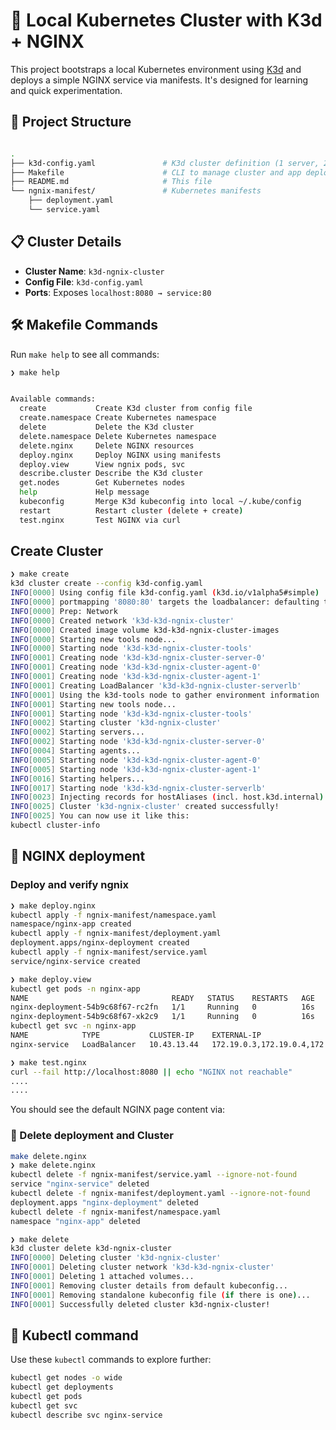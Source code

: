 
# 🚀 Local Kubernetes Cluster with K3d + NGINX

This project bootstraps a local Kubernetes environment using [K3d](https://k3d.io/) and deploys a simple NGINX service via manifests. It's designed for learning and quick experimentation.


## 📁 Project Structure

```bash

.
├── k3d-config.yaml               # K3d cluster definition (1 server, 2 agents)
├── Makefile                      # CLI to manage cluster and app deployment
├── README.md                     # This file
└── ngnix-manifest/               # Kubernetes manifests
    ├── deployment.yaml
    └── service.yaml

```

## 📋 Cluster Details

- **Cluster Name**: `k3d-ngnix-cluster`
- **Config File**: `k3d-config.yaml`
- **Ports**: Exposes `localhost:8080 → service:80`


## 🛠️ Makefile Commands

Run `make help` to see all commands:


```bash
❯ make help


Available commands:
  create           Create K3d cluster from config file
  create.namespace Create Kubernetes namespace
  delete           Delete the K3d cluster
  delete.namespace Delete Kubernetes namespace
  delete.nginx     Delete NGINX resources
  deploy.nginx     Deploy NGINX using manifests
  deploy.view      View ngnix pods, svc
  describe.cluster Describe the K3d cluster
  get.nodes        Get Kubernetes nodes
  help             Help message
  kubeconfig       Merge K3d kubeconfig into local ~/.kube/config
  restart          Restart cluster (delete + create)
  test.nginx       Test NGINX via curl

```

## Create Cluster

```bash
❯ make create
k3d cluster create --config k3d-config.yaml
INFO[0000] Using config file k3d-config.yaml (k3d.io/v1alpha5#simple)
INFO[0000] portmapping '8080:80' targets the loadbalancer: defaulting to [servers:*:proxy agents:*:proxy]
INFO[0000] Prep: Network
INFO[0000] Created network 'k3d-k3d-ngnix-cluster'
INFO[0000] Created image volume k3d-k3d-ngnix-cluster-images
INFO[0000] Starting new tools node...
INFO[0000] Starting node 'k3d-k3d-ngnix-cluster-tools'
INFO[0001] Creating node 'k3d-k3d-ngnix-cluster-server-0'
INFO[0001] Creating node 'k3d-k3d-ngnix-cluster-agent-0'
INFO[0001] Creating node 'k3d-k3d-ngnix-cluster-agent-1'
INFO[0001] Creating LoadBalancer 'k3d-k3d-ngnix-cluster-serverlb'
INFO[0001] Using the k3d-tools node to gather environment information
INFO[0001] Starting new tools node...
INFO[0001] Starting node 'k3d-k3d-ngnix-cluster-tools'
INFO[0002] Starting cluster 'k3d-ngnix-cluster'
INFO[0002] Starting servers...
INFO[0002] Starting node 'k3d-k3d-ngnix-cluster-server-0'
INFO[0004] Starting agents...
INFO[0005] Starting node 'k3d-k3d-ngnix-cluster-agent-0'
INFO[0005] Starting node 'k3d-k3d-ngnix-cluster-agent-1'
INFO[0016] Starting helpers...
INFO[0017] Starting node 'k3d-k3d-ngnix-cluster-serverlb'
INFO[0023] Injecting records for hostAliases (incl. host.k3d.internal) and for 5 network members into CoreDNS configmap...
INFO[0025] Cluster 'k3d-ngnix-cluster' created successfully!
INFO[0025] You can now use it like this:
kubectl cluster-info

```

## 🚀 NGINX deployment

### Deploy and verify ngnix
```bash
❯ make deploy.nginx
kubectl apply -f ngnix-manifest/namespace.yaml
namespace/nginx-app created
kubectl apply -f ngnix-manifest/deployment.yaml
deployment.apps/nginx-deployment created
kubectl apply -f ngnix-manifest/service.yaml
service/nginx-service created

❯ make deploy.view
kubectl get pods -n nginx-app
NAME                                READY   STATUS    RESTARTS   AGE
nginx-deployment-54b9c68f67-rc2fn   1/1     Running   0          16s
nginx-deployment-54b9c68f67-xk2c9   1/1     Running   0          16s
kubectl get svc -n nginx-app
NAME            TYPE           CLUSTER-IP    EXTERNAL-IP                        PORT(S)        AGE
nginx-service   LoadBalancer   10.43.13.44   172.19.0.3,172.19.0.4,172.19.0.5   80:30285/TCP   17s

❯ make test.nginx
curl --fail http://localhost:8080 || echo "NGINX not reachable"
....
....
```

You should see the default NGINX page content via:

### 🧹 Delete deployment and Cluster

```bash
make delete.nginx
❯ make delete.nginx
kubectl delete -f ngnix-manifest/service.yaml --ignore-not-found
service "nginx-service" deleted
kubectl delete -f ngnix-manifest/deployment.yaml --ignore-not-found
deployment.apps "nginx-deployment" deleted
kubectl delete -f ngnix-manifest/namespace.yaml
namespace "nginx-app" deleted

❯ make delete
k3d cluster delete k3d-ngnix-cluster
INFO[0000] Deleting cluster 'k3d-ngnix-cluster'
INFO[0001] Deleting cluster network 'k3d-k3d-ngnix-cluster'
INFO[0001] Deleting 1 attached volumes...
INFO[0001] Removing cluster details from default kubeconfig...
INFO[0001] Removing standalone kubeconfig file (if there is one)...
INFO[0001] Successfully deleted cluster k3d-ngnix-cluster!
```


## 🧠 Kubectl command 

Use these `kubectl` commands to explore further:

```bash
kubectl get nodes -o wide
kubectl get deployments
kubectl get pods
kubectl get svc
kubectl describe svc nginx-service
```

